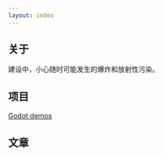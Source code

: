 ```yaml
---
layout: index
---
```

## 关于

建设中，小心随时可能发生的爆炸和放射性污染。

## 项目

[Godot demos](https://github.com/Ahai-8/godot-demos)

## 文章

